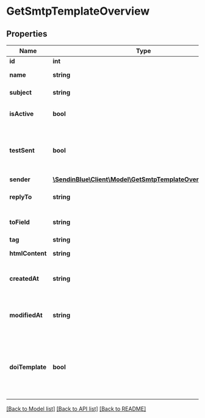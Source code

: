 # GetSmtpTemplateOverview

## Properties
Name | Type | Description | Notes
------------ | ------------- | ------------- | -------------
**id** | **int** | ID of the template | 
**name** | **string** | Name of the template | 
**subject** | **string** | Subject of the template | 
**isActive** | **bool** | Status of template (true=active, false=inactive) | 
**testSent** | **bool** | Status of test sending for the template (true=test email has been sent, false=test email has not been sent) | 
**sender** | [**\SendinBlue\Client\Model\GetSmtpTemplateOverviewSender**](GetSmtpTemplateOverviewSender.md) |  | 
**replyTo** | **string** | Email defined as the \"Reply to\" for the template | 
**toField** | **string** | Customisation of the \"to\" field for the template | 
**tag** | **string** | Tag of the template | 
**htmlContent** | **string** | HTML content of the template | 
**createdAt** | **string** | Creation UTC date-time of the template (YYYY-MM-DDTHH:mm:ss.SSSZ) | 
**modifiedAt** | **string** | Last modification UTC date-time of the template (YYYY-MM-DDTHH:mm:ss.SSSZ) | 
**doiTemplate** | **bool** | It is true if template is a valid Double opt-in (DOI) template, otherwise it is false. This field will be available only in case of single template detail call. | [optional] 

[[Back to Model list]](../../README.md#documentation-for-models) [[Back to API list]](../../README.md#documentation-for-api-endpoints) [[Back to README]](../../README.md)



